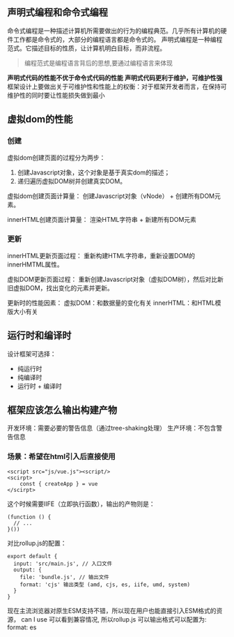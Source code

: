 ## 声明式编程和命令式编程
命令式编程是一种描述计算机所需要做出的行为的编程典范。几乎所有计算机的硬件工作都是命令式的，大部分的编程语言都是命令式的。
声明式编程是一种编程范式。它描述目标的性质，让计算机明白目标，而非流程。
> 编程范式是编程语言背后的思想,要通过编程语言来体现

**声明式代码的性能不优于命令式代码的性能**
**声明式代码更利于维护，可维护性强**
框架设计上要做出关于可维护性和性能上的权衡：对于框架开发者而言，在保持可维护性的同时要让性能损失做到最小

## 虚拟dom的性能

### 创建

虚拟dom创建页面的过程分为两步：
1. 创建Javascript对象，这个对象是基于真实dom的描述；
2. 递归遍历虚拟DOM树并创建真实DOM。

虚拟dom创建页面计算量：
创建Javascript对象（vNode） + 创建所有DOM元素。

innerHTML创建页面计算量：
渲染HTML字符串 + 新建所有DOM元素

### 更新

innerHTML更新页面过程：
重新构建HTML字符串，重新设置DOM的innerHMTML属性。

虚拟DOM更新页面过程：
重新创建Javascript对象（虚拟DOM树），然后对比新旧虚拟DOM，找出变化的元素并更新。

更新时的性能因素：
虚拟DOM：和数据量的变化有关
innerHTML：和HTML模版大小有关

## 运行时和编译时

设计框架可选择：
- 纯运行时
- 纯编译时
- 运行时 + 编译时



## 框架应该怎么输出构建产物

开发环境：需要必要的警告信息（通过tree-shaking处理）
生产环境：不包含警告信息

### 场景：希望在html引入后直接使用
```
<script src="js/vue.js"><script/>
<scirpt>
    const { createApp } = vue
</scirpt>
```

这个时候需要IIFE（立即执行函数），输出的产物则是：
```
(function () {
  // ...  
}())
```

对比rollup.js的配置：
```
export default {
  input: 'src/main.js', // 入口文件
  output: {
    file: 'bundle.js', // 输出文件
    format: 'cjs' 输出类型 (amd, cjs, es, iife, umd, system)
  }
}
```

现在主流浏览器对原生ESM支持不错，所以现在用户也能直接引入ESM格式的资源，
can I use 可以看到兼容情况, 所以rollup.js 可以输出格式可以配置为: format: es













